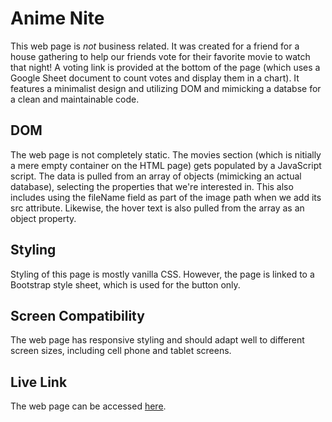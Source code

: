 # Anime Nite

This web page is *not* business related. It was created for a friend for a house gathering to help our friends vote for their favorite movie to watch that night! A voting link is provided at the bottom of the page (which uses a Google Sheet document to count votes and display them in a chart). It features a minimalist design and utilizing DOM and mimicking a databse for a clean and maintainable code.

## DOM
The web page is not completely static. The movies section (which is nitially a mere empty container on the HTML page) gets populated by a JavaScript script. The data is pulled from an array of objects (mimicking an actual database), selecting the properties that we're interested in. This also includes using the fileName field as part of the image path when we add its src attribute. Likewise, the hover text is also pulled from the array as an object property.

## Styling
Styling of this page is mostly vanilla CSS. However, the page is linked to a Bootstrap style sheet, which is used for the button only.

## Screen Compatibility
The web page has responsive styling and should adapt well to different screen sizes, including cell phone and tablet screens.

## Live Link
The web page can be accessed [here](https://haridira.github.io/portfolio/animeNite/).
